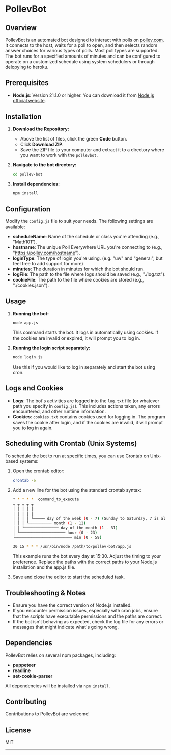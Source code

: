 
# PollevBot

## Overview

PollevBot is an automated bot designed to interact with polls on [pollev.com](https://pollev.com/). It connects to the host, waits for a poll to open, and then selects random answer choices for various types of polls. Most poll types are supported. The bot runs for a specified amounts of minutes and can be configured to operate on a customized schedule using system schedulers or through delopying to heroku.

## Prerequisites

- **Node.js**: Version 21.1.0 or higher. You can download it from [Node.js official website](https://nodejs.org/).

## Installation

1. **Download the Repository:**
   - Above the list of files, click the green **Code** button.
   - Click **Download ZIP**.
   - Save the ZIP file to your computer and extract it to a directory where you want to work with the `pollevbot`.

2. **Navigate to the bot directory:**

   ```bash
   cd pollev-bot
   ```

3. **Install dependencies:**

   ```bash
   npm install
   ```

## Configuration

Modify the `config.js` file to suit your needs. The following settings are available:

- **scheduleName**: Name of the schedule or class you're attending (e.g., "Math101").
- **hostname**: The unique Poll Everywhere URL you're connecting to (e.g., "https://pollev.com/hostname").
- **loginType**: The type of login you're using. (e.g. "uw" and "general", but feel free to add support for more)
- **minutes**: The duration in minutes for which the bot should run.
- **logFile**: The path to the file where logs should be saved (e.g., "./log.txt").
- **cookieFile**: The path to the file where cookies are stored (e.g., "./cookies.json").

## Usage

1. **Running the bot:**

   ```bash
   node app.js
   ```

   This command starts the bot. It logs in automatically using cookies. If the cookies are invalid or expired, it will prompt you to log in.

2. **Running the login script separately:**

   ```bash
   node login.js
   ```

   Use this if you would like to log in separately and start the bot using cron.

## Logs and Cookies

- **Logs**: The bot's activities are logged into the `log.txt` file (or whatever path you specify in `config.js`). This includes actions taken, any errors encountered, and other runtime information.
- **Cookies**: `cookies.txt` contains cookies used for logging in. The program saves the cookie after login, and if the cookies are invalid, it will prompt you to log in again.

## Scheduling with Crontab (Unix Systems)

To schedule the bot to run at specific times, you can use Crontab on Unix-based systems:

1. Open the crontab editor:

   ```bash
   crontab -e
   ```

2. Add a new line for the bot using the standard crontab syntax:

   ```bash
   * * * * *  command_to_execute
   ┬ ┬ ┬ ┬ ┬
   │ │ │ │ │
   │ │ │ │ │
   │ │ │ │ └───── day of the week (0 - 7) (Sunday to Saturday, 7 is also Sunday)
   │ │ │ └────────── month (1 - 12)
   │ │ └─────────────── day of the month (1 - 31)
   │ └──────────────────── hour (0 - 23)
   └───────────────────────── min (0 - 59)
   ```

   ```bash
   30 15 * * * /usr/bin/node /path/to/pollev-bot/app.js
   ```
   
   This example runs the bot every day at 15:30. Adjust the timing to your preference. Replace the paths with the correct paths to your Node.js installation and the app.js file.

      

3. Save and close the editor to start the scheduled task.

## Troubleshooting & Notes

- Ensure you have the correct version of Node.js installed.
- If you encounter permission issues, especially with cron jobs, ensure that the scripts have executable permissions and the paths are correct.
- If the bot isn't behaving as expected, check the log file for any errors or messages that might indicate what's going wrong.

## Dependencies

PollevBot relies on several npm packages, including:

- **puppeteer**
- **readline**
- **set-cookie-parser**

All dependencies will be installed via `npm install`.

## Contributing

Contributions to PollevBot are welcome!

## License

MIT

---

